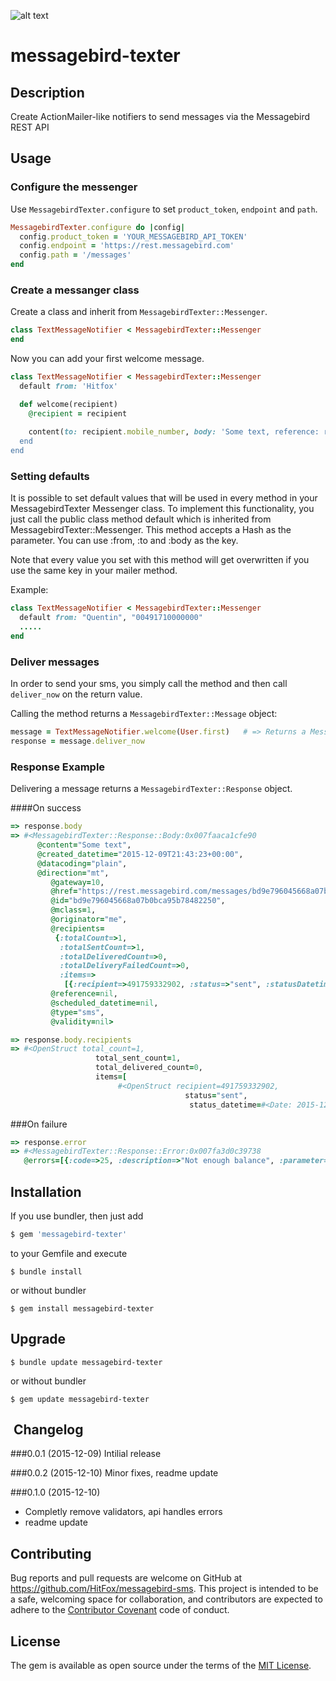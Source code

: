 ![alt text](http://www.hitfoxgroup.com/downloads/hitfox_logo_with_tag_two_colors_WEB.png "Logo Hitfox Group")


messagebird-texter
=======


Description
-----------

Create ActionMailer-like notifiers to send messages via the Messagebird REST API
 

Usage
------------

### Configure the messenger

Use `MessagebirdTexter.configure` to set `product_token`, `endpoint` and `path`. 

```ruby
MessagebirdTexter.configure do |config|
  config.product_token = 'YOUR_MESSAGEBIRD_API_TOKEN'   
  config.endpoint = 'https://rest.messagebird.com'     
  config.path = '/messages'                             
end
```

### Create a messanger class
Create a class and inherit from `MessagebirdTexter::Messenger`.

```ruby
class TextMessageNotifier < MessagebirdTexter::Messenger
end
```

Now you can add your first welcome message.

```ruby
class TextMessageNotifier < MessagebirdTexter::Messenger
  default from: 'Hitfox'

  def welcome(recipient)
    @recipient = recipient
    
    content(to: recipient.mobile_number, body: 'Some text, reference: recipient.id)
  end
end
```
### Setting defaults

It is possible to set default values that will be used in every method in your MessagebirdTexter Messenger class. To implement this functionality, you just call the public class method default which is inherited from MessagebirdTexter::Messenger. This method accepts a Hash as the parameter. You can use :from, :to and :body as the key.

Note that every value you set with this method will get overwritten if you use the same key in your mailer method.

Example:

```ruby
class TextMessageNotifier < MessagebirdTexter::Messenger
  default from: "Quentin", "00491710000000"
  .....
end
```
### Deliver messages

In order to send your sms, you simply call the method and then call `deliver_now` on the return value.

Calling the method returns a `MessagebirdTexter::Message` object:

```ruby
message = TextMessageNotifier.welcome(User.first)   # => Returns a MessagebirdTexter::Message object
response = message.deliver_now
```

### Response Example
Delivering a message returns a `MessagebirdTexter::Response` object. 

####On success

```ruby
=> response.body
=> #<MessagebirdTexter::Response::Body:0x007faaca1cfe90
      @content="Some text",
      @created_datetime="2015-12-09T21:43:23+00:00",
      @datacoding="plain",
      @direction="mt",
		 @gateway=10,
		 @href="https://rest.messagebird.com/messages/bd9e796045668a07b0bca95b78482250",
		 @id="bd9e796045668a07b0bca95b78482250",
		 @mclass=1,
		 @originator="me",
		 @recipients=
		  {:totalCount=>1,
		   :totalSentCount=>1,
		   :totalDeliveredCount=>0,
		   :totalDeliveryFailedCount=>0,
		   :items=>
		    [{:recipient=>491759332902, :status=>"sent", :statusDatetime=>"2015-12-09T21:43:23+00:00"}]},
		 @reference=nil,
		 @scheduled_datetime=nil,
		 @type="sms",
		 @validity=nil>

=> response.body.recipients
=> #<OpenStruct total_count=1, 
				   total_sent_count=1, 
				   total_delivered_count=0, 
				   items=[
				   		#<OpenStruct recipient=491759332902, 
				   				       status="sent", 
				   						status_datetime=#<Date: 2015-12-09 ((2457366j,0s,0n),+0s,2299161j)>>]>

```

###On failure

```ruby
=> response.error
=> #<MessagebirdTexter::Response::Error:0x007fa3d0c39738
   @errors=[{:code=>25, :description=>"Not enough balance", :parameter=>nil}]>
```





Installation
------------

If you use bundler, then just add 
```ruby
$ gem 'messagebird-texter'
```
to your Gemfile and execute
```
$ bundle install
```
or without bundler
```
$ gem install messagebird-texter
```

Upgrade
-------
```
$ bundle update messagebird-texter
```
or without bundler

```
$ gem update messagebird-texter
```
​
Changelog
---------

###0.0.1 (2015-12-09)
Intilial release

###0.0.2 (2015-12-10)
Minor fixes, readme update

###0.1.0 (2015-12-10)
- Completly remove validators, api handles errors
- readme update

## Contributing

Bug reports and pull requests are welcome on GitHub at https://github.com/HitFox/messagebird-sms. This project is intended to be a safe, welcoming space for collaboration, and contributors are expected to adhere to the [Contributor Covenant](http://contributor-covenant.org) code of conduct.


## License

The gem is available as open source under the terms of the [MIT License](http://opensource.org/licenses/MIT).
